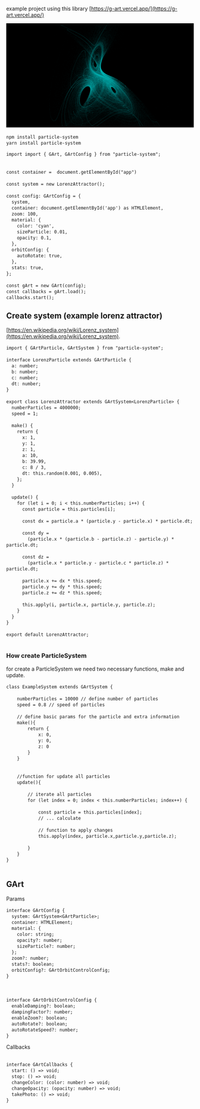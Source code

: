 example project using this library [https://g-art.vercel.app/](https://g-art.vercel.app/)

<img  src="https://raw.githubusercontent.com/hcastillaq/particle-system/master/public/particles.png" alt="Dadras Attractor"  width="800" >



```
npm install particle-system
yarn install particle-system

```
 
```
import import { GArt, GArtConfig } from "particle-system";


const container =  document.getElementById("app")

const system = new LorenzAttractor();

const config: GArtConfig = {
  system,
  container: document.getElementById('app') as HTMLElement,
  zoom: 100,
  material: {
    color: 'cyan',
    sizeParticle: 0.01,
    opacity: 0.1,
  },
  orbitConfig: {
    autoRotate: true,
  },
  stats: true,
};

const gArt = new GArt(config);
const callbacks = gArt.load();
callbacks.start();

```

## Create system (example lorenz attractor)
 [https://en.wikipedia.org/wiki/Lorenz_system](https://en.wikipedia.org/wiki/Lorenz_system).

```
import { GArtParticle, GArtSystem } from "particle-system";

interface LorenzParticle extends GArtParticle {
  a: number;
  b: number;
  c: number;
  dt: number;
}

export class LorenzAttractor extends GArtSystem<LorenzParticle> {
  numberParticles = 4000000;
  speed = 1;

  make() {
    return {
      x: 1,
      y: 1,
      z: 1,
      a: 10,
      b: 39.99,
      c: 8 / 3,
      dt: this.random(0.001, 0.005),
    };
  }

  update() {
    for (let i = 0; i < this.numberParticles; i++) {
      const particle = this.particles[i];

      const dx = particle.a * (particle.y - particle.x) * particle.dt;

      const dy =
        (particle.x * (particle.b - particle.z) - particle.y) * particle.dt;

      const dz =
        (particle.x * particle.y - particle.c * particle.z) * particle.dt;

      particle.x += dx * this.speed;
      particle.y += dy * this.speed;
      particle.z += dz * this.speed;

      this.apply(i, particle.x, particle.y, particle.z);
    }
  }
}

export default LorenzAttractor;


```


### How create ParticleSystem

for create a ParticleSystem we need two necessary functions, make and update.

```
class ExampleSystem extends GArtSystem {

	numberParticles = 10000 // define number of particles
	speed = 0.8 // speed of particles

	// define basic params for the particle and extra information
	make(){
		return {
			x: 0,
			y: 0,
			z: 0
		}
	}


	//function for update all particles
	update(){

		// iterate all particles
		for (let index = 0; index < this.numberParticles; index++) {

			const particle = this.particles[index];
			// ... calculate
			
			// function to apply changes
			this.apply(index, particle.x,particle.y,particle.z);

		}
	}
}


```

## GArt

Params
```
interface GArtConfig {
  system: GArtSystem<GArtParticle>;
  container: HTMLElement;
  material: {
    color: string;
    opacity?: number;
    sizeParticle?: number;
  };
  zoom?: number;
  stats?: boolean;
  orbitConfig?: GArtOrbitControlConfig;
}



interface GArtOrbitControlConfig {
  enableDamping?: boolean;
  dampingFactor?: number;
  enableZoom?: boolean;
  autoRotate?: boolean;
  autoRotateSpeed?: number;
}
```

Callbacks

```

interface GArtCallbacks {
  start: () => void;
  stop: () => void;
  changeColor: (color: number) => void;
  changeOpacity: (opacity: number) => void;
  takePhoto: () => void;
}
```
